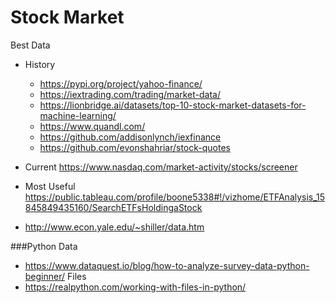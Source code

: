 # Stock Market

Best Data
- History 
  - https://pypi.org/project/yahoo-finance/
  - https://iextrading.com/trading/market-data/ 
  - https://lionbridge.ai/datasets/top-10-stock-market-datasets-for-machine-learning/
  - https://www.quandl.com/ 
  - https://github.com/addisonlynch/iexfinance
  - https://github.com/evonshahriar/stock-quotes

- Current https://www.nasdaq.com/market-activity/stocks/screener 


- Most Useful https://public.tableau.com/profile/boone5338#!/vizhome/ETFAnalysis_15845849435160/SearchETFsHoldingaStock 
- http://www.econ.yale.edu/~shiller/data.htm

###Python 
Data
- https://www.dataquest.io/blog/how-to-analyze-survey-data-python-beginner/
Files
- https://realpython.com/working-with-files-in-python/